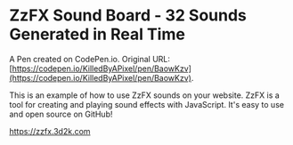 # ZzFX  Sound Board - 32 Sounds Generated in Real Time

A Pen created on CodePen.io. Original URL: [https://codepen.io/KilledByAPixel/pen/BaowKzv](https://codepen.io/KilledByAPixel/pen/BaowKzv).

This is an example of how to use ZzFX sounds on your website. ZzFX is a tool for creating and playing sound effects with JavaScript. It's easy to use and open source on GitHub!

https://zzfx.3d2k.com